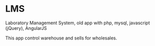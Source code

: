 # LMS
Laboratory Management System, old app with php, mysql, javascript (jQuery), AngularJS

This app control warehouse and sells for wholesales. 



